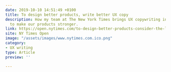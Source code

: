 ```yaml
---
date: 2019-10-10 14:51:49 +0100
title: To design better products, write better UX copy
description: How my team at The New York Times brings UX copywriting into the design process
  to make our products stronger.
link: https://open.nytimes.com/to-design-better-products-consider-the-language-f17b923f8bae
site: NY Times Open
image: "/assets/images/www.nytimes.com.ico.png"
category:
- UX writing
type: Article
preview: ''

---
```

